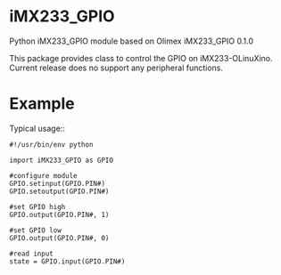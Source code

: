 iMX233_GPIO
===========

Python iMX233_GPIO module based on Olimex iMX233_GPIO 0.1.0


This package provides class to control the GPIO on iMX233-OLinuXino.
Current release does no support any peripheral functions.

Example
=======

Typical usage::

    #!/usr/bin/env python

    import iMX233_GPIO as GPIO

    #configure module
    GPIO.setinput(GPIO.PIN#)
    GPIO.setoutput(GPIO.PIN#)

    #set GPIO high
    GPIO.output(GPIO.PIN#, 1)

    #set GPIO low
    GPIO.output(GPIO.PIN#, 0)

    #read input
    state = GPIO.input(GPIO.PIN#)
